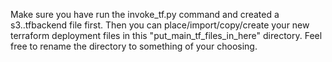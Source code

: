 Make sure you have run the invoke_tf.py command and created a s3.<region>.tfbackend file first.
Then you can place/import/copy/create your new terraform deployment files in this "put_main_tf_files_in_here" directory.
Feel free to rename the directory to something of your choosing.
